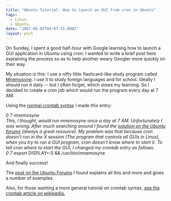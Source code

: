 ```yaml
---
title: "Ubuntu Tutorial: How to launch an GUI from cron in Ubuntu"
tags:
  - Linux
  - Ubuntu
date: "2007-05-02T04:07:15.000Z"
layout: post
---
```


On Sunday, I spent a good half-hour with Google learning how to launch a GUI application in Ubuntu using cron. I wanted to write a brief post here explaining the process so as to help another weary Googler more quickly on their way.

My situation is this: I use a nifty little flashcard-like study program called [Mnemosyne][0]. I use it to study foreign languages and for school. Ideally I should run it daily -- but I often forget, which slows my learning. So I decided to create a cron job which would run the program every day at 7 AM.

Using the [normal crontab syntax][1] I made this entry:

0 7 _mnemosyne  
This, I thought, would run mnemosyne once a day at 7 AM. Unfortunately I was wrong. After much searching around I found the [solution on the Ubuntu forums][2] (always a great resource). My problem was that because cron doesn't run in the X session (The program that controls all GUIs in Linux), when you try to run a GUI program, cron doesn't know where to start it. To tell cron where to start the GUI, I changed my crontab entry as follows:  
0 7_ export DISPLAY=:0 && /usr/bin/mnemosyne

And finally success!

The [post on the Ubuntu Forums][2] I found explains all this and more and gives a number of examples.

Also, for those wanting a more general tutorial on crontab syntax, [see the crontab article on wikipedia.][1]


[0]: http://mnemosyne-proj.sourceforge.net/
[1]: http://en.wikipedia.org/wiki/Crontab
[2]: http://ubuntuforums.org/showthread.php?t=185993